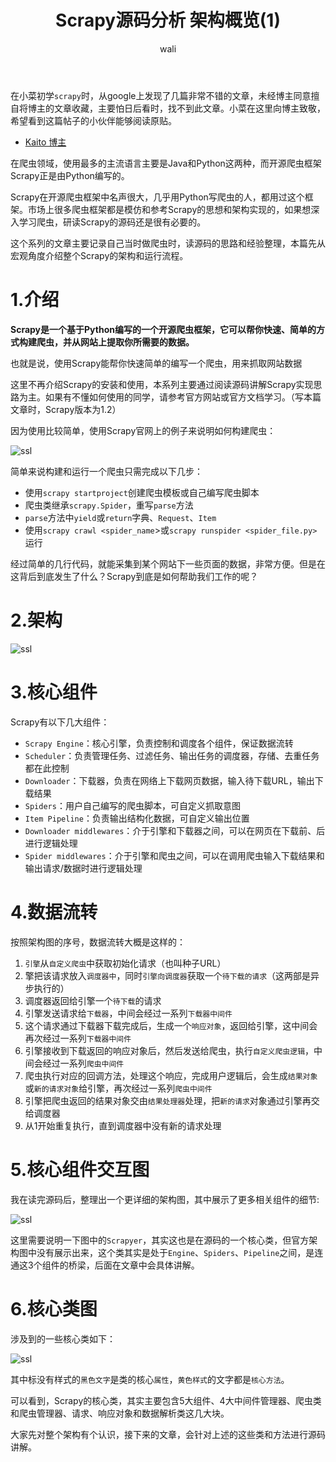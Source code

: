 ﻿---
layout: post
title: Scrapy源码分析 架构概览(1) #标题
tagline: Scrapy源码分析 架构概览
category: python      #分类
author: wali    #作者
tag: Scrapy     #标签
ghurl:        #github url
ghurl_zip:   #github zip下载
comments: true

post_nav: ["1.介绍","2.架构","3.核心组件","4.数据流转","5.核心组件交互图","6.核心类图"] 
group_tag: Scrapy 1.7
---

在小菜初学`scrapy`时，从google上发现了几篇非常不错的文章，未经博主同意擅自将博主的文章收藏，主要怕日后看时，找不到此文章。小菜在这里向博主致敬，希望看到这篇帖子的小伙伴能够阅读原贴。

- [Kaito 博主](http://kaito-kidd.com/2016/11/01/scrapy-code-analyze-architecture/ "http://kaito-kidd.com/2016/11/01/scrapy-code-analyze-architecture/")

在爬虫领域，使用最多的主流语言主要是Java和Python这两种，而开源爬虫框架Scrapy正是由Python编写的。

Scrapy在开源爬虫框架中名声很大，几乎用Python写爬虫的人，都用过这个框架。市场上很多爬虫框架都是模仿和参考Scrapy的思想和架构实现的，如果想深入学习爬虫，研读Scrapy的源码还是很有必要的。

这个系列的文章主要记录自己当时做爬虫时，读源码的思路和经验整理，本篇先从宏观角度介绍整个Scrapy的架构和运行流程。


# 1.介绍

**Scrapy是一个基于Python编写的一个开源爬虫框架，它可以帮你快速、简单的方式构建爬虫，并从网站上提取你所需要的数据。**

也就是说，使用Scrapy能帮你快速简单的编写一个爬虫，用来抓取网站数据

这里不再介绍Scrapy的安装和使用，本系列主要通过阅读源码讲解Scrapy实现思路为主。如果有不懂如何使用的同学，请参考官方网站或官方文档学习。（写本篇文章时，Scrapy版本为1.2）

因为使用比较简单，使用Scrapy官网上的例子来说明如何构建爬虫：

![ssl](https://raw.githubusercontent.com/walidream/blogimage/master/waliblogImage/python/python_23.png)

简单来说构建和运行一个爬虫只需完成以下几步：
- 使用`scrapy startproject`创建爬虫模板或自己编写爬虫脚本
- 爬虫类继承`scrapy.Spider`，重写`parse`方法
- `parse`方法中`yield`或`return`字典、`Request`、`Item`
- 使用`scrapy crawl <spider_name`>或`scrapy runspider <spider_file.py>`运行

经过简单的几行代码，就能采集到某个网站下一些页面的数据，非常方便。但是在这背后到底发生了什么？Scrapy到底是如何帮助我们工作的呢？

# 2.架构

![ssl](https://raw.githubusercontent.com/walidream/blogimage/master/waliblogImage/python/python_22.png)

# 3.核心组件

Scrapy有以下几大组件：
- `Scrapy Engine`：核心引擎，负责控制和调度各个组件，保证数据流转
- `Scheduler`：负责管理任务、过滤任务、输出任务的调度器，存储、去重任务都在此控制
- `Downloader`：下载器，负责在网络上下载网页数据，输入待下载URL，输出下载结果
- `Spiders`：用户自己编写的爬虫脚本，可自定义抓取意图
- `Item Pipeline`：负责输出结构化数据，可自定义输出位置
- `Downloader middlewares`：介于引擎和下载器之间，可以在网页在下载前、后进行逻辑处理
- `Spider middlewares`：介于引擎和爬虫之间，可以在调用爬虫输入下载结果和输出请求/数据时进行逻辑处理

# 4.数据流转

按照架构图的序号，数据流转大概是这样的：
1. `引擎`从`自定义爬虫`中获取初始化请求（也叫种子URL）
2. 擎把该请求放入`调度器中`，同时`引擎向调度器`获取一个`待下载的请求`（这两部是异步执行的）
3. 调度器返回给引擎一个`待下载`的请求
4. 引擎发送请求给`下载器`，中间会经过一系列`下载器中间件`
5. 这个请求通过下载器下载完成后，生成一个`响应对象`，返回给引擎，这中间会再次经过一系列`下载器中间件`
6. 引擎接收到下载返回的响应对象后，然后发送给爬虫，执行`自定义爬虫逻辑`，中间会经过一系列`爬虫中间件`
7. 爬虫执行对应的回调方法，处理这个响应，完成用户逻辑后，会生成`结果对象`或`新的请求对象`给引擎，再次经过一系列`爬虫中间件`
8. 引擎把爬虫返回的结果对象交由`结果处理器`处理，把`新的请求`对象通过引擎再交给调度器
9. 从1开始重复执行，直到调度器中没有新的请求处理

# 5.核心组件交互图

我在读完源码后，整理出一个更详细的架构图，其中展示了更多相关组件的细节:

![ssl](https://raw.githubusercontent.com/walidream/blogimage/master/waliblogImage/python/python_24.png)

这里需要说明一下图中的`Scrapyer`，其实这也是在源码的一个核心类，但官方架构图中没有展示出来，这个类其实是处于`Engine`、`Spiders`、`Pipeline`之间，是连通这3个组件的桥梁，后面在文章中会具体讲解。


# 6.核心类图

涉及到的一些核心类如下：

![ssl](https://raw.githubusercontent.com/walidream/blogimage/master/waliblogImage/python/python_25.png)

其中标没有样式的`黑色文字`是类的核心`属性`，`黄色样式`的文字都是`核心方法`。

可以看到，Scrapy的核心类，其实主要包含5大组件、4大中间件管理器、爬虫类和爬虫管理器、请求、响应对象和数据解析类这几大块。

大家先对整个架构有个认识，接下来的文章，会针对上述的这些类和方法进行源码讲解。





































